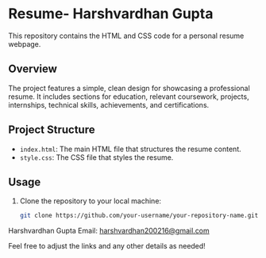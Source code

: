 # Resume- Harshvardhan Gupta
This repository contains the HTML and CSS code for a personal resume webpage.

## Overview
The project features a simple, clean design for showcasing a professional resume. It includes sections for education, relevant coursework, projects, internships, technical skills, achievements, and certifications.

## Project Structure
- `index.html`: The main HTML file that structures the resume content.
- `style.css`: The CSS file that styles the resume.

## Usage
1. Clone the repository to your local machine:
   ```bash
   git clone https://github.com/your-username/your-repository-name.git

Harshvardhan Gupta
Email: harshvardhan200216@gmail.com

Feel free to adjust the links and any other details as needed!
